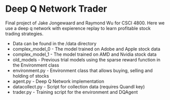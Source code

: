 # Deep Q Network Trader
Final project of Jake Jongewaard and Raymond Wu for CSCI 4800.  Here we use a deep q network with expierence replay to learn profitable stock trading strategies.

* Data can be found in the /data directory
* complex_model_0 - The model trained on Adobe and Apple stock data
* complex_model_1 - The model trained on AMD and Nvidia stock data
* old_models - Previous trial models using the sparse reward function in the Environment class
* environment.py - Environment class that allows buying, selling and holding of stocks
* agent.py - Deep Q Network implementation
* datacollect.py - Script for collection data (requires Quandl key)
* trader.py - Training script for the environment and DQAgent
